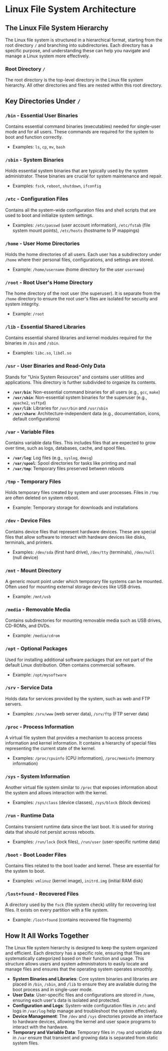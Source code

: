 # Linux File System Architecture

## The Linux File System Hierarchy

The Linux file system is structured in a hierarchical format, starting from the root directory `/` and branching into subdirectories. Each directory has a specific purpose, and understanding these can help you navigate and manage a Linux system more effectively.

### Root Directory `/`

The root directory is the top-level directory in the Linux file system hierarchy. All other directories and files are nested within this root directory.

## Key Directories Under `/`

### `/bin` - Essential User Binaries

Contains essential command binaries (executables) needed for single-user mode and for all users. These commands are required for the system to boot and function correctly.

- Examples: `ls`, `cp`, `mv`, `bash`

### `/sbin` - System Binaries

Holds essential system binaries that are typically used by the system administrator. These binaries are crucial for system maintenance and repair.

- Examples: `fsck`, `reboot`, `shutdown`, `ifconfig`

### `/etc` - Configuration Files

Contains all the system-wide configuration files and shell scripts that are used to boot and initialize system settings.

- Examples: `/etc/passwd` (user account information), `/etc/fstab` (file system mount points), `/etc/hosts` (hostname to IP mappings)

### `/home` - User Home Directories

Holds the home directories of all users. Each user has a subdirectory under `/home` where their personal files, configurations, and settings are stored.

- Example: `/home/username` (home directory for the user `username`)

### `/root` - Root User's Home Directory

The home directory of the root user (the superuser). It is separate from the `/home` directory to ensure the root user's files are isolated for security and system integrity.

- Example: `/root`

### `/lib` - Essential Shared Libraries

Contains essential shared libraries and kernel modules required for the binaries in `/bin` and `/sbin`.

- Examples: `libc.so`, `libdl.so`

### `/usr` - User Binaries and Read-Only Data

Stands for "Unix System Resources" and contains user utilities and applications. This directory is further subdivided to organize its contents.

- **`/usr/bin`**: Non-essential command binaries for all users (e.g., `gcc`, `make`)
- **`/usr/sbin`**: Non-essential system binaries for the superuser (e.g., `apache2`, `vsftpd`)
- **`/usr/lib`**: Libraries for `/usr/bin` and `/usr/sbin`
- **`/usr/share`**: Architecture-independent data (e.g., documentation, icons, default configurations)

### `/var` - Variable Files

Contains variable data files. This includes files that are expected to grow over time, such as logs, databases, cache, and spool files.

- **`/var/log`**: Log files (e.g., `syslog`, `dmesg`)
- **`/var/spool`**: Spool directories for tasks like printing and mail
- **`/var/tmp`**: Temporary files preserved between reboots

### `/tmp` - Temporary Files

Holds temporary files created by system and user processes. Files in `/tmp` are often deleted on system reboot.

- Example: Temporary storage for downloads and installations

### `/dev` - Device Files

Contains device files that represent hardware devices. These are special files that allow software to interact with hardware devices like disks, terminals, and printers.

- Examples: `/dev/sda` (first hard drive), `/dev/tty` (terminals), `/dev/null` (null device)

### `/mnt` - Mount Directory

A generic mount point under which temporary file systems can be mounted. Often used for mounting external storage devices like USB drives.

- Example: `/mnt/usb`

### `/media` - Removable Media

Contains subdirectories for mounting removable media such as USB drives, CD-ROMs, and DVDs.

- Example: `/media/cdrom`

### `/opt` - Optional Packages

Used for installing additional software packages that are not part of the default Linux distribution. Often contains commercial software.

- Example: `/opt/mysoftware`

### `/srv` - Service Data

Holds data for services provided by the system, such as web and FTP servers.

- Examples: `/srv/www` (web server data), `/srv/ftp` (FTP server data)

### `/proc` - Process Information

A virtual file system that provides a mechanism to access process information and kernel information. It contains a hierarchy of special files representing the current state of the kernel.

- Examples: `/proc/cpuinfo` (CPU information), `/proc/meminfo` (memory information)

### `/sys` - System Information

Another virtual file system similar to `/proc` that exposes information about the system and allows interaction with the kernel.

- Examples: `/sys/class` (device classes), `/sys/block` (block devices)

### `/run` - Runtime Data

Contains transient runtime data since the last boot. It is used for storing data that should not persist across reboots.

- Examples: `/run/lock` (lock files), `/run/user` (user-specific runtime data)

### `/boot` - Boot Loader Files

Contains files related to the boot loader and kernel. These are essential for the system to boot.

- Examples: `vmlinuz` (kernel image), `initrd.img` (initial RAM disk)

### `/lost+found` - Recovered Files

A directory used by the `fsck` (file system check) utility for recovering lost files. It exists on every partition with a file system.

- Example: `/lost+found` (contains recovered file fragments)

## How It All Works Together

The Linux file system hierarchy is designed to keep the system organized and efficient. Each directory has a specific role, ensuring that files are systematically categorized based on their function and usage. This structure allows users and system administrators to easily locate and manage files and ensures that the operating system operates smoothly.

- **System Binaries and Libraries**: Core system binaries and libraries are placed in `/bin`, `/sbin`, and `/lib` to ensure they are available during the boot process and in single-user mode.
- **User Data**: User-specific files and configurations are stored in `/home`, ensuring each user's data is isolated and protected.
- **Configuration and Logs**: System-wide configuration files in `/etc` and logs in `/var/log` help manage and troubleshoot the system effectively.
- **Device Management**: The `/dev` and `/sys` directories provide an interface to hardware devices, allowing the kernel and user space programs to interact with the hardware.
- **Temporary and Variable Data**: Temporary files in `/tmp` and variable data in `/var` ensure that transient and growing data is separated from static system files.
